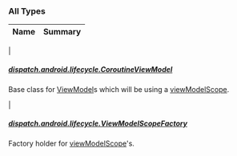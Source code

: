 

### All Types

| Name | Summary |
|---|---|
|

##### [dispatch.android.lifecycle.CoroutineViewModel](../dispatch.android.lifecycle/-coroutine-view-model/index.md)

Base class for [ViewModel](https://developer.android.com/reference/androidx/androidx/lifecycle/ViewModel.html)s which will be using a [viewModelScope](../dispatch.android.lifecycle/-coroutine-view-model/view-model-scope.md).


|

##### [dispatch.android.lifecycle.ViewModelScopeFactory](../dispatch.android.lifecycle/-view-model-scope-factory/index.md)

Factory holder for [viewModelScope](../dispatch.android.lifecycle/-coroutine-view-model/view-model-scope.md)'s.


